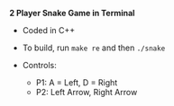 **2 Player Snake Game in Terminal**

- Coded in C++
- To build, run `make re` and then `./snake`

- Controls:
  - P1: A = Left, D = Right
  - P2: Left Arrow, Right Arrow
